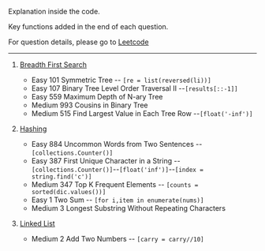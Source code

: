 Explanation inside the code. 

Key functions added in the end of each question.

For question details, please go to [Leetcode](https://leetcode.com/problemset/algorithms/)

----

1. [Breadth First Search](https://github.com/KaidiGuo/Algorithm-Exercises/tree/master/Breadth-first%20Search)
   + Easy 101 Symmetric Tree -- `[re = list(reversed(li))]`
   + Easy 107 Binary Tree Level Order Traversal II --`[results[::-1]]`
   + Easy 559 Maximum Depth of N-ary Tree
   + Medium 993 Cousins in Binary Tree
   + Medium 515 Find Largest Value in Each Tree Row --`[float('-inf')]`

2. [Hashing](https://github.com/KaidiGuo/Algorithm-Exercises/tree/master/Hashing)
   + Easy 884 Uncommon Words from Two Sentences -- `[collections.Counter()]`
   + Easy 387 First Unique Character in a String -- `[collections.Counter()]`--`[float('inf')]`--`[index = string.find('c')]`
   + Medium 347 Top K Frequent Elements -- `[counts = sorted(dic.values())]`
   + Easy 1 Two Sum -- `[for i,item in enumerate(nums)]`
   + Medium 3 Longest Substring Without Repeating Characters

3. [Linked List](https://github.com/KaidiGuo/Algorithm-Exercises/tree/master/Linked%20List)
   + Medium 2 Add Two Numbers  -- `[carry = carry//10]`